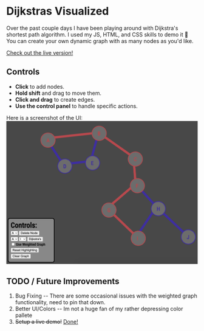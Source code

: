 # Dijkstras Visualized 
Over the past couple days I have been playing around with Dijkstra's shortest path algorithm. I used my JS, HTML, and CSS skills to demo it 🚀
You can create your own dynamic graph with as many nodes as you'd like.

[Check out the live version!](https://people.rit.edu/jgl2651/JACK/Projects/DV/)

## Controls
* **Click** to add nodes.
* **Hold shift** and drag to move them. 
* **Click and drag** to create edges.
* **Use the control panel** to handle specific actions.

Here is a screenshot of the UI:
<br>
![alt text](demo.png)

## TODO / Future Improvements
1. Bug Fixing -- There are some occasional issues with the weighted graph functionality, need to pin that down.
2. Better UI/Colors -- Im not a huge fan of my rather depressing color pallete
3. ~~Setup a live demo!~~ [Done!](https://people.rit.edu/jgl2651/JACK/Projects/DV/)
   
